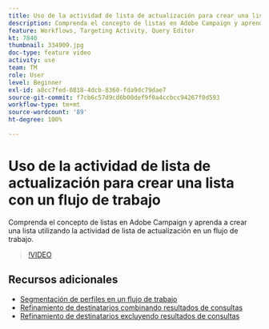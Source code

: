 ```yaml
---
title: Uso de la actividad de lista de actualización para crear una lista con un flujo de trabajo
description: Comprenda el concepto de listas en Adobe Campaign y aprenda a crear una lista utilizando la actividad de lista de actualización en un flujo de trabajo.
feature: Workflows, Targeting Activity, Query Editor
kt: 7840
thumbnail: 334909.jpg
doc-type: feature video
activity: use
team: TM
role: User
level: Beginner
exl-id: a8cc7fed-0818-4dcb-8360-fda9dc79dae7
source-git-commit: f7cb6c57d9cd6b00def9f0a4ccbcc94267f0d593
workflow-type: tm+mt
source-wordcount: '89'
ht-degree: 100%

---
```


# Uso de la actividad de lista de actualización para crear una lista con un flujo de trabajo

Comprenda el concepto de listas en Adobe Campaign y aprenda a crear una lista utilizando la actividad de lista de actualización en un flujo de trabajo.

>[!VIDEO](https://video.tv.adobe.com/v/334909?quality=12)

## Recursos adicionales

* [Segmentación de perfiles en un flujo de trabajo](/help/profile-management/target-profiles-in-a-workflow.md)
* [Refinamiento de destinatarios combinando resultados de consultas](/help/process-management/refine-targets-by-combining-query-results.md)
* [Refinamiento de destinatarios excluyendo resultados de consultas](/help/process-management/refine-targets-by-excluding-query-results.md)
